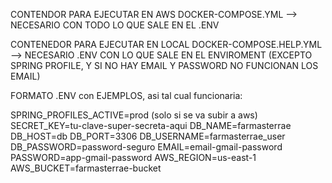 CONTENDOR PARA EJECUTAR EN AWS
DOCKER-COMPOSE.YML --> NECESARIO CON TODO LO QUE SALE EN EL .ENV

CONTENEDOR PARA EJECUTAR EN LOCAL
DOCKER-COMPOSE.HELP.YML --> NECESARIO .ENV CON LO QUE SALE EN EL ENVIROMENT 
(EXCEPTO SPRING PROFILE, Y SI NO HAY EMAIL Y PASSWORD NO FUNCIONAN LOS EMAIL)


FORMATO .ENV con EJEMPLOS, asi tal cual funcionaria:

SPRING_PROFILES_ACTIVE=prod (solo si se va subir a aws)
SECRET_KEY=tu-clave-super-secreta-aqui
DB_NAME=farmasterrae
DB_HOST=db
DB_PORT=3306
DB_USERNAME=farmasterrae_user
DB_PASSWORD=password-seguro
EMAIL=email-gmail-password
PASSWORD=app-gmail-password
AWS_REGION=us-east-1
AWS_BUCKET=farmasterrae-bucket

